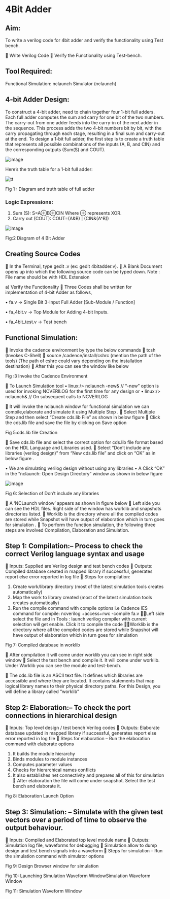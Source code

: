 # 4Bit Adder

## Aim:
To write a verilog code for 4bit adder and verify the functionality using Test bench.

 Write Verilog Code
 Verify the Functionality using Test-bench.

## Tool Required: 
Functional Simulation: nclaunch Simulator (nclaunch) 

## 4-bit Adder Design:
To construct a 4-bit adder, need to chain together four 1-bit full adders. Each full adder computes the sum and carry for one bit of the two numbers. The carry-out from one adder feeds into the carry-in of the next adder in the sequence. This process adds the two 4-bit numbers bit by bit, with the carry propagating through each stage, resulting in a final sum and carry-out at the end.
To design a 1-bit full adder, the first step is to create a truth table that represents all possible combinations of the inputs (A, B, and CIN) and the corresponding outputs (Sum(S) and COUT).

![image](https://github.com/user-attachments/assets/716a26b6-a449-42e0-9e2d-cdbaa4b291b9)

Here’s the truth table for a 1-bit full adder:

![tt](https://github.com/user-attachments/assets/0b3ab24f-1d7e-4a01-80ce-5e7406f4082b)

Fig 1 : Diagram and truth table of full adder

### Logic Expressions:
1.	Sum (S):
S=A⊕B⊕CIN
Where ⊕ represents XOR.
2.	Carry out (COUT):
COUT=(A&B) | (CIN&(A^B))

![image](https://github.com/user-attachments/assets/7d6fa554-2614-4f19-aa68-65c9e6153caa)

Fig:2 Diagram of 4 Bit Adder

## Creating Source Codes 
	In the Terminal, type gedit <filename>.v (ex: gedit 4bitadder.v). 
	A Blank Document opens up into which the following source code can be typed down. 
Note : File name should be with HDL Extension

a) Verify the Functionality 
	Three Codes shall be written for implementation of 4-bit Adder as follows, 

•	fa.v → Single Bit 3-Input Full Adder [Sub-Module / Function] 

•	fa_4bit.v → Top Module for Adding 4-bit Inputs. 

•	fa_4bit_test.v → Test bench 

## Functional Simulation: 
	Invoke the cadence environment by type the below commands 
	tcsh (Invokes C-Shell) 
	source /cadence/install/cshrc (mention the path of the tools) 
      (The path of cshrc could vary depending on the installation destination)
	After this you can see the window like below 

Fig :3 Invoke the Cadence Environment

	To Launch Simulation tool 
•	linux:/> nclaunch -new& // “-new” option is used for invoking NCVERILOG for the first time for any design 
or
•	linux:/> nclaunch& // On subsequent calls to NCVERILOG 

	It will invoke the nclaunch window for functional simulation we can compile,elaborate and simulate it using Multiple Step .
	Select Multiple Step and then select “Create cds.lib File” as shown in below figure 
	Click the cds.lib file and save the file by clicking on Save option 

Fig 5:cds.lib file Creation

	Save cds.lib file and select the correct option for cds.lib file format based on the HDL Language and Libraries used. 
	Select “Don’t include any libraries (verilog design)” from “New cds.lib file” and click on “OK” as in below figure .

•	We are simulating verilog design without using any libraries 
•	A Click “OK” in the “nclaunch: Open Design Directory” window as shown in below figure 

![image](https://github.com/user-attachments/assets/781b297a-11e9-4140-89c5-ee3b0d15bbd4)

Fig 6: Selection of Don’t include any libraries

	A ‘NCLaunch window’ appears as shown in figure below 
	Left side you can see the HDL files. Right side of the window has worklib and snapshots directories listed. 
	Worklib is the directory where all the compiled codes are stored while Snapshot will have output of elaboration which in turn goes for simulation .
	To perform the function simulation, the following three steps are involved Compilation, Elaboration and Simulation. 

## Step 1: Compilation:– Process to check the correct Verilog language syntax and usage 
	Inputs: Supplied are Verilog design and test bench codes 
	Outputs: Compiled database created in mapped library if successful, generates report else error reported in log file 
	Steps for compilation: 
1. Create work/library directory (most of the latest simulation tools creates automatically) 
2. Map the work to library created (most of the latest simulation tools creates automatically) 
3. Run the compile command with compile options 
i.e Cadence IES command for compile: ncverilog +access+rwc -compile fa.v 
Left side select the file and in Tools : launch verilog compiler with current selection will get enable. Click it to compile the code 
Worklib is the directory where all the compiled codes are stored while Snapshot will have output of elaboration which in turn goes for simulation

Fig 7: Compiled database in worklib

	After compilation it will come under worklib you can see in right side window
	Select the test bench and compile it. It will come under worklib. Under Worklib you can see the module and test-bench. 

	The cds.lib file is an ASCII text file. It defines which libraries are accessible and where they are located. It contains statements that map logical library names to their physical directory paths. For this Design, you will define a library called “worklib”

## Step 2: Elaboration:– To check the port connections in hierarchical design 
	Inputs: Top level design / test bench Verilog codes 
	Outputs: Elaborate database updated in mapped library if successful, generates report else error reported in log file 
	Steps for elaboration – Run the elaboration command with elaborate options 
1.	It builds the module hierarchy 
2.	Binds modules to module instances 
3.	Computes parameter values 
4.	Checks for hierarchical names conflicts 
5.	It also establishes net connectivity and prepares all of this for simulation
	After elaboration the file will come under snapshot. Select the test bench and elaborate it.

Fig 8: Elaboration Launch Option

## Step 3: Simulation: – Simulate with the given test vectors over a period of time to observe the output behaviour. 
	Inputs: Compiled and Elaborated top level module name 
	Outputs: Simulation log file, waveforms for debugging 
	Simulation allow to dump design and test bench signals into a waveform 
	Steps for simulation – Run the simulation command with simulator options

Fig 9: Design Browser window for simulation

Fig 10: Launching Simulation Waveform WindowSimulation Waveform Window

Fig 11: Simulation Waveform Window















